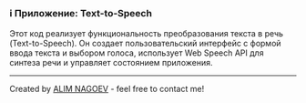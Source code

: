 ### ℹ️ Приложение: Text-to-Speech

Этот код реализует функциональность преобразования текста в речь (Text-to-Speech).
Он создает пользовательский интерфейс с формой ввода текста и выбором голоса,
использует Web Speech API для синтеза речи и управляет состоянием приложения.

-----
Created by [ALIM NAGOEV](https://github.com/nagoev-id) - feel free to contact me!

